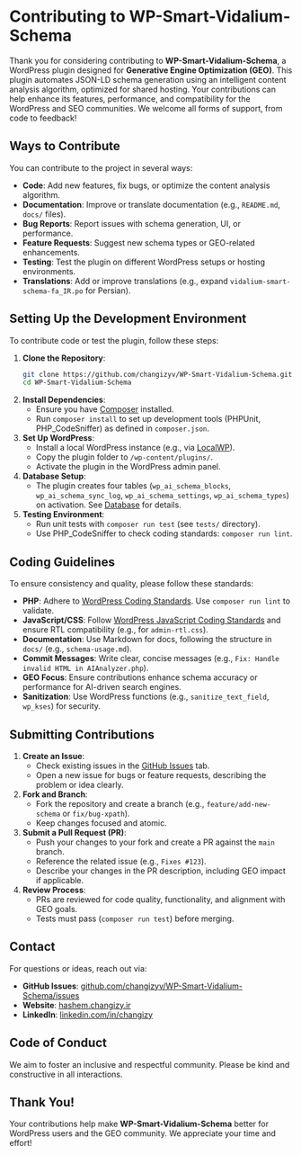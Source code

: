 # Contributing to WP-Smart-Vidalium-Schema

Thank you for considering contributing to **WP-Smart-Vidalium-Schema**, a WordPress plugin designed for **Generative Engine Optimization (GEO)**. This plugin automates JSON-LD schema generation using an intelligent content analysis algorithm, optimized for shared hosting. Your contributions can help enhance its features, performance, and compatibility for the WordPress and SEO communities. We welcome all forms of support, from code to feedback!

## Ways to Contribute
You can contribute to the project in several ways:
- **Code**: Add new features, fix bugs, or optimize the content analysis algorithm.
- **Documentation**: Improve or translate documentation (e.g., `README.md`, `docs/` files).
- **Bug Reports**: Report issues with schema generation, UI, or performance.
- **Feature Requests**: Suggest new schema types or GEO-related enhancements.
- **Testing**: Test the plugin on different WordPress setups or hosting environments.
- **Translations**: Add or improve translations (e.g., expand `vidalium-smart-schema-fa_IR.po` for Persian).

## Setting Up the Development Environment
To contribute code or test the plugin, follow these steps:
1. **Clone the Repository**:
   ```bash
   git clone https://github.com/changizyv/WP-Smart-Vidalium-Schema.git
   cd WP-Smart-Vidalium-Schema
   ```
2. **Install Dependencies**:
   - Ensure you have [Composer](https://getcomposer.org/) installed.
   - Run `composer install` to set up development tools (PHPUnit, PHP_CodeSniffer) as defined in `composer.json`.
3. **Set Up WordPress**:
   - Install a local WordPress instance (e.g., via [LocalWP](https://localwp.com/)).
   - Copy the plugin folder to `/wp-content/plugins/`.
   - Activate the plugin in the WordPress admin panel.
4. **Database Setup**:
   - The plugin creates four tables (`wp_ai_schema_blocks`, `wp_ai_schema_sync_log`, `wp_ai_schema_settings`, `wp_ai_schema_types`) on activation. See [Database](docs/database.md) for details.
5. **Testing Environment**:
   - Run unit tests with `composer run test` (see `tests/` directory).
   - Use PHP_CodeSniffer to check coding standards: `composer run lint`.

## Coding Guidelines
To ensure consistency and quality, please follow these standards:
- **PHP**: Adhere to [WordPress Coding Standards](https://developer.wordpress.org/coding-standards/wordpress-coding-standards/php/). Use `composer run lint` to validate.
- **JavaScript/CSS**: Follow [WordPress JavaScript Coding Standards](https://developer.wordpress.org/coding-standards/wordpress-coding-standards/javascript/) and ensure RTL compatibility (e.g., for `admin-rtl.css`).
- **Documentation**: Use Markdown for docs, following the structure in `docs/` (e.g., `schema-usage.md`).
- **Commit Messages**: Write clear, concise messages (e.g., `Fix: Handle invalid HTML in AIAnalyzer.php`).
- **GEO Focus**: Ensure contributions enhance schema accuracy or performance for AI-driven search engines.
- **Sanitization**: Use WordPress functions (e.g., `sanitize_text_field`, `wp_kses`) for security.

## Submitting Contributions
1. **Create an Issue**:
   - Check existing issues in the [GitHub Issues](https://github.com/changizyv/WP-Smart-Vidalium-Schema/issues) tab.
   - Open a new issue for bugs or feature requests, describing the problem or idea clearly.
2. **Fork and Branch**:
   - Fork the repository and create a branch (e.g., `feature/add-new-schema` or `fix/bug-xpath`).
   - Keep changes focused and atomic.
3. **Submit a Pull Request (PR)**:
   - Push your changes to your fork and create a PR against the `main` branch.
   - Reference the related issue (e.g., `Fixes #123`).
   - Describe your changes in the PR description, including GEO impact if applicable.
4. **Review Process**:
   - PRs are reviewed for code quality, functionality, and alignment with GEO goals.
   - Tests must pass (`composer run test`) before merging.

## Contact
For questions or ideas, reach out via:
- **GitHub Issues**: [github.com/changizyv/WP-Smart-Vidalium-Schema/issues](https://github.com/changizyv/WP-Smart-Vidalium-Schema/issues)
- **Website**: [hashem.changizy.ir](https://hashem.changizy.ir)
- **LinkedIn**: [linkedin.com/in/changizy](https://www.linkedin.com/in/changizy/)

## Code of Conduct
We aim to foster an inclusive and respectful community. Please be kind and constructive in all interactions.

## Thank You!
Your contributions help make **WP-Smart-Vidalium-Schema** better for WordPress users and the GEO community. We appreciate your time and effort!